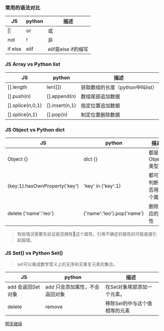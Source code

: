 ### 常用的语法对比

JS          | python        | 描述
--          | --            | -- 
\|\|        | or            | 或
not         | !             | 非
if else     | elif          | elif是else if的缩写





### JS Array vs Python list

JS                      | python            | 描述
--                      | --                | -- 
[].length               | len([])           | 获取数组的长度（python中叫list）
[].push(n)              | [].append(n)      | 数组尾部追加数据
[].splice(n,0,1)        | [].insert(n,1)    | 指定位置追加数据
[].splice(n,1)          | [].pop(n)         | 制定位置删除数据

### JS Object vs Python dict

JS                              | python                      |  描述  
--                              | --                          | --
Object {}                       | dict {}                     |  都是 Object 类型
{key:1}.hasOwnProperty('key')   | 'key' in {'key':1}          |  都可以判断是否用这个属性
delete {'name':'leo'}           | {'name':'leo'}.pop('name')  |  删除对应的属性

> 有些情况需要先验证是否拥有这个属性，引用不确定的属性的可能直接引起报错。

### JS Set() vs Python Set()

> set可以看成数学意义上的无序和无重复元素的集合。

JS                          | python                       | 描述  
--                          |--                            | --
add 会返回Set对象             | add 只会添加属性，不会返回对象   |在Set对象尾部添加一个元素。
delete                      | remove                       |移除Set的中与这个值相等的元素



[明天继续](https://www.liaoxuefeng.com/wiki/0014316089557264a6b348958f449949df42a6d3a2e542c000/00143167832686474803d3d2b7d4d6499cfd093dc47efcd000)